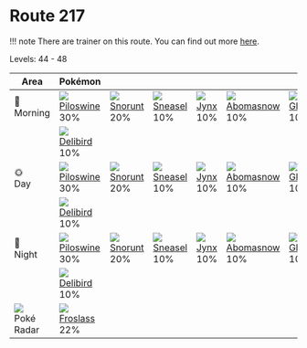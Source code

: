 # Route 217

!!! note
    There are trainer on this route. You can find out more [here](../../trainer_pokemon/route_217/).

Levels: 44 - 48

Area                           | Pokémon                          | &nbsp;                           | &nbsp;                           | &nbsp;                           | &nbsp;                           | &nbsp;
---                            | ---                              | ---                              | ---                              | ---                              | ---                              | ---
🌅<br>Morning                   | ![][221]<br> [Piloswine]<br> 30%| ![][361]<br> [Snorunt]<br> 20%  | ![][215]<br> [Sneasel]<br> 10%  | ![][124]<br> [Jynx]<br> 10%     | ![][460]<br> [Abomasnow]<br> 10%| ![][362]<br> [Glalie]<br> 10%
&nbsp;                         | ![][225]<br> [Delibird]<br> 10%
🌞<br>Day                       | ![][221]<br> [Piloswine]<br> 30%| ![][361]<br> [Snorunt]<br> 20%  | ![][215]<br> [Sneasel]<br> 10%  | ![][124]<br> [Jynx]<br> 10%     | ![][460]<br> [Abomasnow]<br> 10%| ![][362]<br> [Glalie]<br> 10%
&nbsp;                         | ![][225]<br> [Delibird]<br> 10%
🌙<br>Night                     | ![][221]<br> [Piloswine]<br> 30%| ![][361]<br> [Snorunt]<br> 20%  | ![][215]<br> [Sneasel]<br> 10%  | ![][124]<br> [Jynx]<br> 10%     | ![][460]<br> [Abomasnow]<br> 10%| ![][362]<br> [Glalie]<br> 10%
&nbsp;                         | ![][225]<br> [Delibird]<br> 10%
![][poke-radar]<br> Poké Radar | ![][478]<br> [Froslass]<br> 22%


[Jynx]: ../../pokemon_changes/124/
[Sneasel]: ../../pokemon_changes/215/
[Piloswine]: ../../pokemon_changes/221/
[Delibird]: ../../pokemon_changes/225/
[Snorunt]: ../../pokemon_changes/361/
[Glalie]: ../../pokemon_changes/362/
[Abomasnow]: ../../pokemon_changes/460/
[Froslass]: ../../pokemon_changes/478/
[poke-radar]: ../img/items/poke-radar.png
[124]: ../img/pokemon/124.png
[215]: ../img/pokemon/215.png
[221]: ../img/pokemon/221.png
[225]: ../img/pokemon/225.png
[361]: ../img/pokemon/361.png
[362]: ../img/pokemon/362.png
[460]: ../img/pokemon/460.png
[478]: ../img/pokemon/478.png
